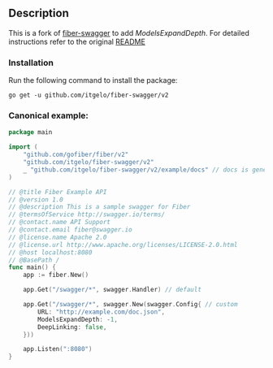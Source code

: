 ## Description

This is a fork of [fiber-swagger](https://github.com/arsmn/fiber-swagger) to add _ModelsExpandDepth_. For detailed instructions refer to the original [README](https://github.com/arsmn/fiber-swagger/blob/master/README.md)

### Installation

Run the following command to install the package:

```
go get -u github.com/itgelo/fiber-swagger/v2
```

### Canonical example:

```go
package main

import (
    "github.com/gofiber/fiber/v2"
    "github.com/itgelo/fiber-swagger/v2"
    _ "github.com/itgelo/fiber-swagger/v2/example/docs" // docs is generated by Swag CLI, you have to import it.
)

// @title Fiber Example API
// @version 1.0
// @description This is a sample swagger for Fiber
// @termsOfService http://swagger.io/terms/
// @contact.name API Support
// @contact.email fiber@swagger.io
// @license.name Apache 2.0
// @license.url http://www.apache.org/licenses/LICENSE-2.0.html
// @host localhost:8080
// @BasePath /
func main() {
    app := fiber.New()

    app.Get("/swagger/*", swagger.Handler) // default

    app.Get("/swagger/*", swagger.New(swagger.Config{ // custom
        URL: "http://example.com/doc.json",
        ModelsExpandDepth: -1,
        DeepLinking: false,
    }))

    app.Listen(":8080")
}
```